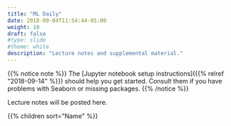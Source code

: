 ```yaml
---
title: "ML Daily"
date: 2018-09-04T11:54:44-05:00
weight: 10
draft: false
#type: slide
#theme: white
description: "Lecture notes and supplemental material."
---
```


{{% notice note %}}
The [Jupyter notebook setup instructions]({{% relref "2018-09-14" %}})
should help you get started. Consult them if you have problems with
Seaborn or missing packages.
{{% /notice %}}

Lecture notes will be posted here.

{{% children sort="Name" %}}

